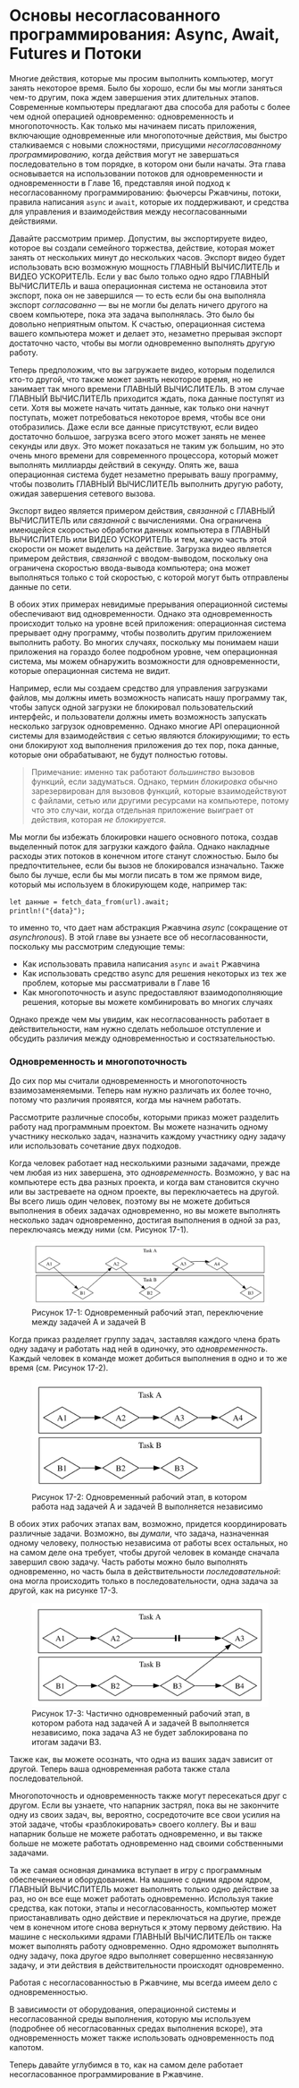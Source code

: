 # Основы несогласованного программирования: Async, Await, Futures и Потоки

Многие действия, которые мы просим выполнить компьютер, могут занять некоторое время. Было бы
хорошо, если бы мы могли заняться чем-то другим, пока ждем завершения этих
длительных этапов. Современные компьютеры предлагают два способа для
работы с более чем одной операцией одновременно: одновременность и многопоточность. Как только
мы начинаем писать приложения, включающие одновременные или многопоточные действия,
мы быстро сталкиваемся с новыми сложностями, присущими _несогласованному
программированию_, когда действия могут не завершаться последовательно в том порядке, в котором они
были начаты. Эта глава основывается на использовании потоков для одновременности
и одновременности в Главе 16, представляя иной подход к несогласованному
программированию: фьючерсы Ржавчины, потоки, правила написания `async` и `await`,
которые их поддерживают, и средства для управления и взаимодействия между несогласованными
действиями.

Давайте рассмотрим пример. Допустим, вы экспортируете видео, которое вы создали
семейного торжества, действие, которая может занять от нескольких минут до нескольких часов.
Экспорт видео будет использовать всю возможную мощность ГЛАВНЫЙ ВЫЧИСЛИТЕЛЬ и ВИДЕО УСКОРИТЕЛЬ. Если у вас было только
одно ядро ​​ГЛАВНЫЙ ВЫЧИСЛИТЕЛЬ и ваша операционная система не остановила этот экспорт, пока он
не завершился — то есть если бы она выполняла экспорт _согласованно_ — вы не могли бы
делать ничего другого на своем компьютере, пока эта задача выполнялась. Это было бы
довольно
неприятным опытом. К счастью, операционная система вашего компьютера
может и делает это, незаметно прерывая экспорт достаточно часто, чтобы вы могли
одновременно выполнять другую работу.

Теперь предположим, что вы загружаете видео, которым поделился кто-то другой, что также может занять некоторое
время, но не занимает так много времени ГЛАВНЫЙ ВЫЧИСЛИТЕЛЬ. В этом случае ГЛАВНЫЙ ВЫЧИСЛИТЕЛЬ приходится ждать,
пока данные поступят из сети. Хотя вы можете начать читать данные,
как только они начнут поступать, может потребоваться некоторое время, чтобы все они отобразились. Даже если
все данные присутствуют, если видео достаточно большое, загрузка всего этого может занять не менее
секунды или двух. Это может показаться не таким уж большим, но это очень много времени для современного процессора, который может выполнять миллиарды действий в
секунду. Опять же, ваша операционная система будет незаметно прерывать вашу программу, чтобы позволить ГЛАВНЫЙ ВЫЧИСЛИТЕЛЬ выполнить другую работу, ожидая завершения сетевого вызова.

Экспорт видео является примером действия, _связанной_ с ГЛАВНЫЙ ВЫЧИСЛИТЕЛЬ или _связанной_ с вычислениями.
Она ограничена имеющейся скоростью обработки данных компьютера в ГЛАВНЫЙ ВЫЧИСЛИТЕЛЬ или ВИДЕО УСКОРИТЕЛЬ и тем, какую часть этой скорости он может выделить на действие. Загрузка видео является примером действия, _связанной_ с вводом-выводом, поскольку она ограничена скоростью ввода-вывода компьютера; она может выполняться только с той скоростью, с которой
могут быть отправлены данные по сети.

В обоих этих примерах невидимые прерывания операционной системы обеспечивают
вид одновременности. Однако эта одновременность происходит только на уровне всей
приложения: операционная система прерывает одну программу, чтобы позволить другим
приложением выполнить работу. Во многих случаях, поскольку мы понимаем наши приложения на
гораздо более подробном уровне, чем операционная система, мы можем обнаружить
возможности для одновременности, которые операционная система не видит.

Например, если мы создаем средство для управления загрузками файлов, мы должны иметь
возможность написать нашу программу так, чтобы запуск одной загрузки не блокировал пользовательский интерфейс,
и пользователи должны иметь возможность запускать несколько загрузок одновременно. Однако многие
API операционной системы для взаимодействия с сетью являются _блокирующими_;
то есть они блокируют ход выполнения приложения до тех пор, пока данные, которые они обрабатывают,
не будут полностью готовы.

> Примечание: именно так работают _большинство_ вызовов функций, если задуматься. Однако,
> термин _блокировка_ обычно зарезервирован для вызовов функций, которые взаимодействуют с
> файлами, сетью или другими ресурсами на компьютере, потому что это
> случаи, когда отдельная приложение выиграет от действия, которая
> _не блокируется_.

Мы могли бы избежать блокировки нашего основного потока, создав выделенный поток для загрузки каждого файла. 
Однако накладные расходы этих потоков в конечном итоге станут сложностью. Было бы предпочтительнее, если бы вызов не блокировался изначально. 
Также было бы лучше, если бы мы могли писать в том же прямом виде, который мы используем
в блокирующем коде, например так:

```Rust,ignore,does_not_compile
let данные = fetch_data_from(url).await;
println!("{data}");
```

то именно то, что дает нам абстракция Ржавчина _async_ (сокращение от _asynchronous_). 
В этой главе вы узнаете все об несогласованности, поскольку мы рассмотрим следующие
темы:

- Как использовать правила написания `async` и `await` Ржавчина
- Как использовать средство async для решения некоторых из тех же проблем, которые мы рассматривали
в Главе 16
- Как многопоточность и async предоставляют взаимодополняющие решения, которые вы можете
комбинировать во многих случаях

Однако прежде чем мы увидим, как несогласованность работает в действительности, нам нужно сделать небольшое отступление и обсудить различия между одновременностью и состязательностью.

### Одновременность и многопоточность

До сих пор мы считали одновременность и многопоточность взаимозаменяемыми. Теперь
нам нужно различать их более точно, потому что различия
проявятся, когда мы начнем работать.

Рассмотрите различные способы, которыми приказ может разделить работу над программным проектом.
Вы можете назначить одному участнику несколько задач, назначить каждому участнику одну задачу или
использовать сочетание двух подходов.

Когда человек работает над несколькими разными задачами, прежде чем любая из них
завершена, это _одновременность_. Возможно, у вас на компьютере есть два разных проекта, и когда вам становится скучно или вы застреваете на одном проекте, вы переключаетесь
на другой. Вы всего лишь один человек, поэтому вы не можете добиться выполнения в обеих задачах
одновременно, но вы можете выполнять несколько задач одновременно, достигая выполнения в одной за раз,
переключаясь между ними (см. Рисунок 17-1).

<figure>

<img src="img/trpl17-01.svg" class="center" alt="Диаграмма с полями, обозначенными как Задача A и Задача B, с ромбами в них, представляющими подзадачи. Стрелки направлены от A1 к B1, от B1 к A2, от A2 к B2, от B2 к A3, от A3 к A4 и от A4 к B3. Стрелки между подзадачами пересекают поля между Задачей A и Задачей B." />

<figcaption>Рисунок 17-1: Одновременный рабочий этап, переключение между задачей A и задачей B</figcaption>

</figure>

Когда приказ разделяет группу задач, заставляя каждого члена брать одну задачу и работать над ней в одиночку, это _одновременность_. Каждый человек в команде может добиться
выполнения в одно и то же время (см. Рисунок 17-2).

<figure>

<img src="img/trpl17-02.svg" class="center" alt="Диаграмма с полями, обозначенными как Задача A и Задача B, с ромбами в них, представляющими подзадачи. Стрелки направлены от A1 к A2, от A2 к A3, от A3 к A4, от B1 к B2 и от B2 к B3. Между полями для Задачи A и Задачи B нет стрелок, пересекающихся." />

<figcaption>Рисунок 17-2: Одновременный рабочий этап, в котором работа над задачей A и задачей B выполняется независимо</figcaption>

</figure>

В обоих этих рабочих этапах вам, возможно, придется координировать различные
задачи. Возможно, вы _думали_, что задача, назначенная одному человеку, полностью
независима от работы всех остальных, но на самом деле она требует, чтобы другой человек в команде сначала завершил свою задачу. Часть работы можно было выполнять
одновременно, но часть была в действительности _последовательной_: она могла происходить только
в последовательности, одна задача за другой, как на рисунке 17-3.

<figure>

<img src="img/trpl17-03.svg" class="center" alt="Диаграмма с полями, обозначенными как Задача A и Задача B, с ромбами в них, представляющими подзадачи. Есть стрелки, указывающие от A1 к A2, от A2 к паре толстых вертикальных линий, как символ «паузы», от этого символа к A3, от B1 к B2, от B2 к B3, который находится под этим символом, от B3 к A3 и от B3 к B4." />

<figcaption>Рисунок 17-3: Частично одновременный рабочий этап, в котором работа над задачей A и задачей B выполняется независимо, пока задача A3 не будет заблокирована по итогам задачи B3.</figcaption>

</figure>

Также как, вы можете осознать, что одна из ваших задач зависит от другой. Теперь ваша одновременная работа также стала последовательной.

Многопоточность и одновременность также могут пересекаться друг с другом. Если вы узнаете,
что напарник застрял, пока вы не закончите одну из своих задач, вы, вероятно,
сосредоточите все свои усилия на этой задаче, чтобы «разблокировать» своего коллегу. Вы и ваш
напарник больше не можете работать одновременно, и вы также больше не можете
работать одновременно над своими собственными задачами.

Та же самая основная динамика вступает в игру с программным обеспечением и оборудованием. На машине
с одним ядром ядром, ГЛАВНЫЙ ВЫЧИСЛИТЕЛЬ может выполнять только одно действие за раз, но он
все еще может работать одновременно. Используя такие средства, как потоки, этапы и несогласованность,
компьютер может приостанавливать одно действие и переключаться на другие, прежде чем в конечном итоге
снова вернуться к этому первому действию. На машине с несколькими ядрами ГЛАВНЫЙ ВЫЧИСЛИТЕЛЬ он также может выполнять работу одновременно. Одно ядро ​​может выполнять одну задачу, пока
другое ядро ​​выполняет совершенно несвязанную задачу, и эти действия в действительности
происходят одновременно.

Работая с несогласованностью в Ржавчине, мы всегда имеем дело с одновременностью.

В зависимости от оборудования, операционной системы и несогласованной среды выполнения,
которую мы используем (подробнее об несогласованных средах выполнения вскоре), эта одновременность может также использовать одновременность
под капотом.

Теперь давайте углубимся в то, как на самом деле работает несогласованное программирование в Ржавчине.
